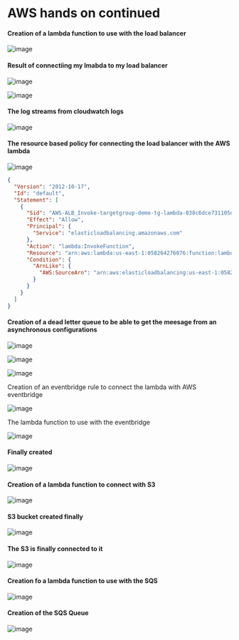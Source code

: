 # AWS hands on continued



#### Creation of a lambda function to use with the load balancer

![image](https://github.com/Ham12-3/AWS_hands_on_4/assets/93613316/09814c95-3939-4aa4-97ed-e2c8ac1f66dc)



#### Result of connectiing my lmabda to my load balancer

![image](https://github.com/Ham12-3/AWS_hands_on_4/assets/93613316/d74395a5-1dd4-4312-9c43-c3265c58e3d8)

![image](https://github.com/Ham12-3/AWS_hands_on_4/assets/93613316/8c7f3121-e607-45a1-8a02-04efb7f79bb3)

#### The log streams from cloudwatch logs 
![image](https://github.com/Ham12-3/AWS_hands_on_4/assets/93613316/c14f3934-cb8b-4c8d-bfa3-06abf2333c60)

#### The resource based policy for connecting the load balancer with the AWS lambda

![image](https://github.com/Ham12-3/AWS_hands_on_4/assets/93613316/2f9d845f-9b0d-4f6d-ab26-69aa88d58a63)


```JSON
{
  "Version": "2012-10-17",
  "Id": "default",
  "Statement": [
    {
      "Sid": "AWS-ALB_Invoke-targetgroup-demo-tg-lambda-038c6dce731105de",
      "Effect": "Allow",
      "Principal": {
        "Service": "elasticloadbalancing.amazonaws.com"
      },
      "Action": "lambda:InvokeFunction",
      "Resource": "arn:aws:lambda:us-east-1:058264276076:function:lambda-alb",
      "Condition": {
        "ArnLike": {
          "AWS:SourceArn": "arn:aws:elasticloadbalancing:us-east-1:058264276076:targetgroup/demo-tg-lambda/038c6dce731105de"
        }
      }
    }
  ]
}

```

#### Creation of a dead letter queue to be able to get the meesage from an asynchronous configurations

![image](https://github.com/Ham12-3/AWS_hands_on_4/assets/93613316/1077ee36-41f9-4d1f-8511-24ca9e83a4e8)

![image](https://github.com/Ham12-3/AWS_hands_on_4/assets/93613316/0308c637-5021-4fc1-9c5b-79a443113699)

![image](https://github.com/Ham12-3/AWS_hands_on_4/assets/93613316/621621c3-492c-4a90-8fdb-98bf6cfe9695)


Creation of an eventbridge rule to connect the lambda with AWS eventbridge

![image](https://github.com/Ham12-3/AWS_hands_on_4/assets/93613316/a2833069-6776-4dda-8d59-55f434b57ff5)

The lambda function to use with the eventbridge

![image](https://github.com/Ham12-3/AWS_hands_on_4/assets/93613316/bac434af-d603-4189-a985-361a58c01d6e)

#### Finally created

![image](https://github.com/Ham12-3/AWS_hands_on_4/assets/93613316/1d9c6702-4413-4335-89af-5b2274cd7fab)


#### Creation of a lambda function to connect with S3

![image](https://github.com/Ham12-3/AWS_hands_on_4/assets/93613316/4426d7a2-d0a5-4300-97e4-be4b2f97b047)


#### S3 bucket created finally

![image](https://github.com/Ham12-3/AWS_hands_on_4/assets/93613316/ef00ce8a-4a6b-4b93-8b1c-91bbda17e321)

#### The S3 is finally connected to it

![image](https://github.com/Ham12-3/AWS_hands_on_4/assets/93613316/c79216d5-3454-47d1-9d49-f6369ea96996)



#### Creation fo a lambda function to use with the SQS


![image](https://github.com/Ham12-3/AWS_hands_on_4/assets/93613316/d95d6acb-ad03-454e-8362-a455eb5119b8)


#### Creation of the SQS Queue
![image](https://github.com/Ham12-3/AWS_hands_on_4/assets/93613316/5da8400a-910c-4310-8ab1-22b63f09739d)

